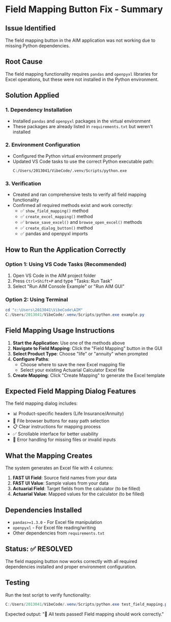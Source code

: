 # Field Mapping Button Fix - Summary

## Issue Identified
The field mapping button in the AIM application was not working due to missing Python dependencies.

## Root Cause
The field mapping functionality requires `pandas` and `openpyxl` libraries for Excel operations, but these were not installed in the Python environment.

## Solution Applied

### 1. Dependency Installation
- Installed `pandas` and `openpyxl` packages in the virtual environment
- These packages are already listed in `requirements.txt` but weren't installed

### 2. Environment Configuration
- Configured the Python virtual environment properly
- Updated VS Code tasks to use the correct Python executable path:
  ```
  C:/Users/2013041/VibeCode/.venv/Scripts/python.exe
  ```

### 3. Verification
- Created and ran comprehensive tests to verify all field mapping functionality
- Confirmed all required methods exist and work correctly:
  - ✅ `show_field_mapping()` method
  - ✅ `create_excel_mapping()` method 
  - ✅ `browse_save_excel()` and `browse_open_excel()` methods
  - ✅ `create_dialog_button()` method
  - ✅ pandas and openpyxl imports

## How to Run the Application Correctly

### Option 1: Using VS Code Tasks (Recommended)
1. Open VS Code in the AIM project folder
2. Press `Ctrl+Shift+P` and type "Tasks: Run Task"
3. Select "Run AIM Console Example" or "Run AIM GUI"

### Option 2: Using Terminal
```powershell
cd "c:\Users\2013041\VibeCode\AIM"
C:/Users/2013041/VibeCode/.venv/Scripts/python.exe example.py
```

## Field Mapping Usage Instructions

1. **Start the Application**: Use one of the methods above
2. **Navigate to Field Mapping**: Click the "Field Mapping" button in the GUI
3. **Select Product Type**: Choose "life" or "annuity" when prompted
4. **Configure Paths**:
   - Choose where to save the new Excel mapping file
   - Select your existing Actuarial Calculator Excel file
5. **Create Mapping**: Click "Create Mapping" to generate the Excel template

## Expected Field Mapping Dialog Features

The field mapping dialog includes:
- 📊 Product-specific headers (Life Insurance/Annuity)
- 📁 File browser buttons for easy path selection
- 📋 Clear instructions for mapping process
- ✅ Scrollable interface for better usability
- 🔧 Error handling for missing files or invalid inputs

## What the Mapping Creates

The system generates an Excel file with 4 columns:
1. **FAST UI Field**: Source field names from your data
2. **FAST UI Value**: Sample values from your data
3. **Actuarial Field**: Target fields from the calculator (to be filled)
4. **Actuarial Value**: Mapped values for the calculator (to be filled)

## Dependencies Installed

- `pandas>=1.3.0` - For Excel file manipulation
- `openpyxl` - For Excel file reading/writing
- Other dependencies from `requirements.txt`

## Status: ✅ RESOLVED

The field mapping button now works correctly with all required dependencies installed and proper environment configuration.

## Testing

Run the test script to verify functionality:
```powershell
C:/Users/2013041/VibeCode/.venv/Scripts/python.exe test_field_mapping.py
```

Expected output: "🎉 All tests passed! Field mapping should work correctly."
